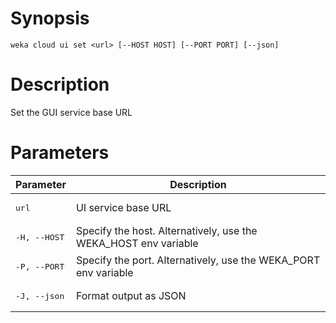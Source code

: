 # Synopsis

```weka cloud ui set <url> [--HOST HOST] [--PORT PORT] [--json]```

# Description

Set the GUI service base URL

# Parameters

| Parameter | Description |
| --------- | ----------- |
| <pre>url</pre> | UI service base URL |
| <pre>-H, --HOST</pre> | Specify the host. Alternatively, use the WEKA_HOST env variable |
| <pre>-P, --PORT</pre> | Specify the port. Alternatively, use the WEKA_PORT env variable |
| <pre>-J, --json</pre> | Format output as JSON |
